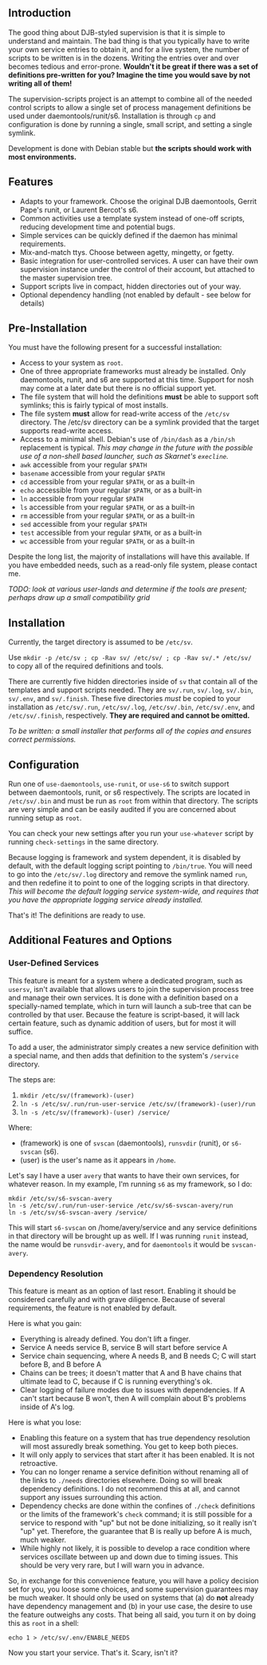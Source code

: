 ## Introduction #

The good thing about DJB-styled supervision is that it is simple to understand and maintain.  The bad thing is that you typically have to write your own service entries to obtain it, and for a live system, the number of scripts to be written is in the dozens.  Writing the entries over and over becomes tedious and error-prone.  **Wouldn't it be great if there was a set of definitions pre-written for you?  Imagine the time you would save by not writing all of them!**

The supervision-scripts project is an attempt to combine all of the needed control scripts to allow a single set of process management definitions be used under daemontools/runit/s6.  Installation is through `cp` and configuration is done by running a single, small script, and setting a single symlink.

Development is done with Debian stable but **the scripts should work with most environments.**

## Features #
* Adapts to your framework.  Choose the original DJB daemontools, Gerrit Pape's runit, or Laurent Bercot's s6.
* Common activities use a template system instead of one-off scripts, reducing development time and potential bugs.
* Simple services can be quickly defined if the daemon has minimal requirements.
* Mix-and-match ttys.  Choose between agetty, mingetty, or fgetty.
* Basic integration for user-controlled services.  A user can have their own supervision instance under the control of their account, but attached to the master supervision tree.
* Support scripts live in compact, hidden directories out of your way.
* Optional dependency handling (not enabled by default - see below for details)

## Pre-Installation #
You must have the following present for a successful installation:

* Access to your system as `root`.
* One of three appropriate frameworks must already be installed.  Only daemontools, runit, and s6 are supported at this time.  Support for nosh may come at a later date but there is no official support yet.
* The file system that will hold the definitions **must** be able to support soft symlinks; this is fairly typical of most installs.
* The file system **must** allow for read-write access of the `/etc/sv` directory.  The /etc/sv directory can be a symlink provided that the target supports read-write access.
* Access to a minimal shell.  Debian's use of `/bin/dash` as a `/bin/sh` replacement is typical.  *This may change in the future with the possible use of a non-shell based launcher, such as Skarnet's `execline`.*
* `awk` accessible from your regular `$PATH`
* `basename` accessible from your regular `$PATH`
* `cd` accessible from your regular `$PATH`, or as a built-in
* `echo` accessible from your regular `$PATH`, or as a built-in
* `ln` accessible from your regular `$PATH`
* `ls` accessible from your regular `$PATH`, or as a built-in
* `rm` accessible from your regular `$PATH`, or as a built-in
* `sed` accessible from your regular `$PATH`
* `test` accessible from your regular `$PATH`, or as a built-in
* `wc` accessible from your regular `$PATH`, or as a built-in

Despite the long list, the majority of installations will have this available.  If you have embedded needs, such as a read-only file system, please contact me.

*TODO: look at various user-lands and determine if the tools are present; perhaps draw up a small compatibility grid*

## Installation

Currently, the target directory is assumed to be `/etc/sv`.

Use `mkdir -p /etc/sv ; cp -Rav sv/ /etc/sv/ ; cp -Rav sv/.* /etc/sv/` to copy all of the required definitions and tools.

There are currently five hidden directories inside of `sv` that contain all of the templates and support scripts needed.  They are `sv/.run`, `sv/.log`, `sv/.bin`, `sv/.env`, and `sv/.finish`.  These five directories *must* be copied to your installation as `/etc/sv/.run`, `/etc/sv/.log`, `/etc/sv/.bin`, `/etc/sv/.env`, and `/etc/sv/.finish`, respectively.  **They are required and cannot be omitted.**

*To be written: a small installer that performs all of the copies and ensures correct permissions.*

## Configuration

Run one of `use-daemontools`, `use-runit`, or `use-s6` to switch support between daemontools, runit, or s6 respectively.  The scripts are located in `/etc/sv/.bin` and must be run as `root` from within that directory.  The scripts are very simple and can be easily audited if you are concerned about running setup as `root`.

You can check your new settings after you run your `use-whatever` script by running `check-settings` in the same directory.

Because logging is framework and system dependent, it is disabled by default, with the default logging script pointing to `/bin/true`.  You will need to go into the `/etc/sv/.log` directory and remove the symlink named `run`, and then redefine it to point to one of the logging scripts in that directory.  *This will become the default logging service system-wide, and requires that you have the appropriate logging service already installed.* 

That's it!  The definitions are ready to use.

## Additional Features and Options

### User-Defined Services
This feature is meant for a system where a dedicated program, such as `usersv`, isn't available that allows users to join the supervision process tree and manage their own services.  It is done with a definition based on a specially-named template, which in turn will launch a sub-tree that can be controlled by that user.  Because the feature is script-based, it will lack certain feature, such as dynamic addition of users, but for most it will suffice.

To add a user, the administrator simply creates a new service definition with a special name, and then adds that definition to the system's `/service` directory.

The steps are:

1. `mkdir /etc/sv/(framework)-(user)`
2. `ln -s /etc/sv/.run/run-user-service /etc/sv/(framework)-(user)/run`
3. `ln -s /etc/sv/(framework)-(user) /service/`

Where:

* (framework) is one of `svscan` (daemontools), `runsvdir` (runit), or `s6-svscan` (s6).
* (user) is the user's name as it appears in `/home`.

Let's say I have a user `avery` that wants to have their own services, for whatever reason.  In my example, I'm running `s6` as my framework, so I do:

    mkdir /etc/sv/s6-svscan-avery
    ln -s /etc/sv/.run/run-user-service /etc/sv/s6-svscan-avery/run
    ln -s /etc/sv/s6-svscan-avery /service/

This will start `s6-svscan` on /home/avery/service and any service definitions in that directory will be brought up as well.  If I was running `runit` instead, the name would be `runsvdir-avery`, and for `daemontools` it would be `svscan-avery`.

### Dependency Resolution
This feature is meant as an option of last resort.  Enabling it should be considered carefully and with grave diligence.  Because of several requirements, the feature is not enabled by default.

Here is what you gain:
* Everything is already defined.  You don't lift a finger.
* Service A needs service B, service B will start before service A
* Service chain sequencing, where A needs B, and B needs C; C will start before B, and B before A
* Chains can be trees; it doesn't matter that A and B have chains that ultimate lead to C, because if C is running everything's ok.
* Clear logging of failure modes due to issues with dependencies.  If A can't start because B won't, then A will complain about B's problems inside of A's log.

Here is what you lose:
* Enabling this feature on a system that has true dependency resolution will most assuredly break something.  You get to keep both pieces.
* It will only apply to services that start after it has been enabled.  It is not retroactive.
* You can no longer rename a service definition without renaming all of the links to `./needs` directories elsewhere.  Doing so will break dependency definitions.  I do not recommend this at all, and cannot support any issues surrounding this action.
* Dependency checks are done within the confines of `./check` definitions or the limits of the framework's `check` command; it is still possible for a service to respond with "up" but not be done initializing, so it really isn't "up" yet.  Therefore, the guarantee that B is really up before A is much, much weaker.  
* While highly not likely, it is possible to develop a race condition where services oscillate between up and down due to timing issues.  This should be very very rare, but I will warn you in advance.

So, in exchange for this convenience feature, you will have a policy decision set for you, you loose some choices, and some supervision guarantees may be much weaker.  It should only be used on systems that (a) do **not** already have dependency management and (b) in your use case, the desire to use the feature outweighs any costs.
That being all said, you turn it on by doing this as `root` in a shell:

    echo 1 > /etc/sv/.env/ENABLE_NEEDS

Now you start your service.  That's it.  Scary, isn't it?
